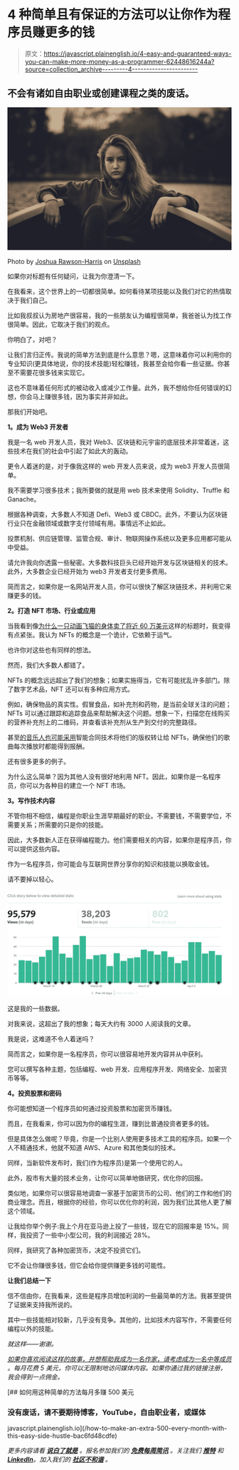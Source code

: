 # 4 种简单且有保证的方法可以让你作为程序员赚更多的钱

> 原文：<https://javascript.plainenglish.io/4-easy-and-guaranteed-ways-you-can-make-more-money-as-a-programmer-62448616244a?source=collection_archive---------4----------------------->

## 不会有诸如自由职业或创建课程之类的废话。

![](img/63b8bf3820b1e1d70630039240105ebc.png)

Photo by [Joshua Rawson-Harris](https://unsplash.com/@joshrh19?utm_source=medium&utm_medium=referral) on [Unsplash](https://unsplash.com?utm_source=medium&utm_medium=referral)

如果你对标题有任何疑问，让我为你澄清一下。

在我看来，这个世界上的一切都很简单。如何看待某项技能以及我们对它的热情取决于我们自己。

比如我叔叔认为房地产很容易，我的一些朋友认为编程很简单，我爸爸认为找工作很简单。因此，它取决于我们的观点。

你明白了，对吧？

让我们言归正传。我说的简单方法到底是什么意思？嗯，这意味着你可以利用你的专业知识(更具体地说，你的技术技能)轻松赚钱，我甚至会给你看一些证据。你甚至不需要花很多钱来实现它。

这也不意味着任何形式的被动收入或减少工作量。此外，我不想给你任何错误的幻想，你会马上赚很多钱，因为事实并非如此。

那我们开始吧。

**1。成为 Web3 开发者**

我是一名 web 开发人员，我对 Web3、区块链和元宇宙的底层技术非常着迷，这些技术在我们的社会中引起了如此大的轰动。

更令人着迷的是，对于像我这样的 web 开发人员来说，成为 web3 开发人员很简单。

我不需要学习很多技术；我所要做的就是用 web 技术来使用 Solidity、Truffle 和 Ganache。

根据各种调查，大多数人不知道 Defi、Web3 或 CBDC。此外，不要认为区块链行业只在金融领域或数字支付领域有用。事情远不止如此。

投票机制、供应链管理、监管合规、审计、物联网操作系统以及更多应用都可能从中受益。

请允许我向你透露一些秘密。大多数科技巨头已经开始开发与区块链相关的技术。此外，大多数企业已经开始为 web3 开发者支付更多费用。

简而言之，如果你是一名网站开发人员，你可以很快了解区块链技术，并利用它来赚更多的钱。

**2。打造 NFT 市场、行业或应用**

当我看到像[为什么一只动画飞猫的身体卖了将近 60 万美元](https://www.nytimes.com/2021/02/22/business/nft-nba-top-shot-crypto.html)这样的标题时，我变得有点紧张。我认为 NFTs 的概念是一个诡计，它依赖于运气。

也许你对这些也有同样的想法。

然而，我们大多数人都错了。

NFTs 的概念远远超出了我们的想象；如果实施得当，它有可能扰乱许多部门。除了数字艺术品，NFT 还可以有多种应用方式。

例如，确保物品的真实性。假冒食品，如补充剂和药物，是当前全球关注的问题；NFTs 可以通过跟踪和追踪食品来帮助解决这个问题。想象一下，扫描您在线购买的营养补充剂上的二维码，并查看该补充剂从生产到交付的完整路径。

甚至[的音乐人也可能采用](https://www.forbes.com/sites/forbestechcouncil/2021/06/29/beyond-the-hype-examining-practical-use-cases-for-nfts/?sh=68031f693343)智能合同技术将他们的版权转让给 NFTs，确保他们的歌曲每次播放时都能得到报酬。

还有很多更多的例子。

为什么这么简单？因为其他人没有很好地利用 NFT。因此，如果你是一名程序员，你可以为各种目的建立一个 NFT 市场。

**3。写作技术内容**

不管你相不相信，编程是你职业生涯早期最好的职业。不需要钱，不需要学位，不需要关系；所需要的只是你的技能。

因此，大多数新人正在获得编程能力。他们需要相关的内容，如果你是程序员，你可以提供这些内容。

作为一名程序员，你可能会与互联网世界分享你的知识和技能以换取金钱。

请不要掉以轻心。

![](img/75576fa78c3af9602e1028d9ff92dde3.png)

这是我的一些数据。

对我来说，这超出了我的想象；每天大约有 3000 人阅读我的文章。

我是说，这难道不令人着迷吗？

简而言之，如果你是一名程序员，你可以很容易地开发内容并从中获利。

您可以撰写各种主题，包括编程、web 开发、应用程序开发、网络安全、加密货币等等。

**4。投资股票和密码**

你可能想知道一个程序员如何通过投资股票和加密货币赚钱。

而且，在我看来，你可以因为你的编程生涯，赚到比普通投资者更多的钱。

但是具体怎么做呢？毕竟，你是一个比别人使用更多技术工具的程序员。如果一个人不精通技术，他就不知道 AWS、Azure 和其他类似的技术。

同样，当新软件发布时，我们(作为程序员)是第一个使用它的人。

此外，股市有大量的技术业务，让你可以简单地做研究，优化你的回报。

类似地，如果你可以很容易地调查一家基于加密货币的公司、他们的工作和他们的商业理念。而且，根据你的经验，你可以优化你的利润，因为我们比其他人更了解这个领域。

让我给你举个例子:我上个月在亚马逊上投了一些钱，现在它的回报率是 15%。同样，我投资了一些中小型公司，我的利润接近 28%。

同样，我研究了各种加密货币，决定不投资它们。

它不会让你赚很多钱，但它会给你提供赚更多钱的可能性。

**让我们总结一下**

信不信由你，在我看来，这些是程序员增加利润的一些最简单的方法。我甚至提供了证据来支持我所说的。

其中一些技能相对较新，几乎没有竞争。其他的，比如技术内容写作，不需要任何编程以外的技能。

*就这样——谢谢。*

[*如果你喜欢阅读这样的故事，并想帮助我成为一名作家，请考虑成为一名中等成员*](https://nitinfab.medium.com/membership) *。每月花费 5 美元，你可以无限制地访问媒体内容。如果你通过我的链接注册，我会得到一点佣金。*

[](/how-to-make-an-extra-500-every-month-with-this-easy-side-hustle-bac6fd48cdfe) [## 如何用这种简单的方法每月多赚 500 美元

### 没有废话，请不要期待博客，YouTube，自由职业者，或媒体

javascript.plainenglish.io](/how-to-make-an-extra-500-every-month-with-this-easy-side-hustle-bac6fd48cdfe) 

*更多内容请看* [***说白了就是***](https://plainenglish.io/) *。报名参加我们的* [***免费每周简讯***](http://newsletter.plainenglish.io/) *。关注我们* [***推特***](https://twitter.com/inPlainEngHQ) *和*[***LinkedIn***](https://www.linkedin.com/company/inplainenglish/)*。加入我们的* [***社区不和谐***](https://discord.gg/GtDtUAvyhW) *。*